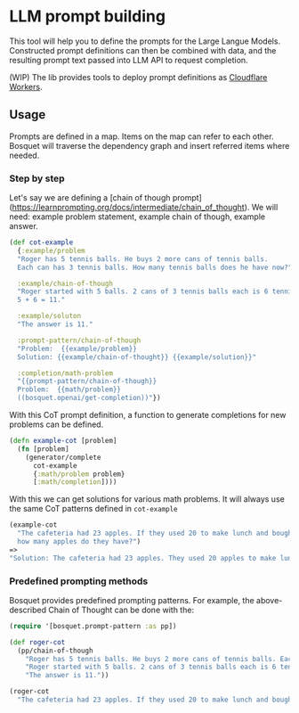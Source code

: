 # LLM prompt building

This tool will help you to define the prompts for the Large Langue Models. Constructed prompt definitions can then be combined with data, and the resulting prompt text passed into LLM API to request completion. 

(WIP) The lib provides tools to deploy prompt definitions as [Cloudflare Workers](https://workers.cloudflare.com/).

## Usage

Prompts are defined in a map. Items on the map can refer to each other. Bosquet will traverse the dependency graph and insert referred items where needed.

### Step by step

Let's say we are defining a [chain of though prompt] (https://learnprompting.org/docs/intermediate/chain_of_thought). We will need: example problem statement, example chain of though, example answer.

```clojure
(def cot-example 
  {:example/problem 
  "Roger has 5 tennis balls. He buys 2 more cans of tennis balls. 
  Each can has 3 tennis balls. How many tennis balls does he have now?"

  :example/chain-of-though
  "Roger started with 5 balls. 2 cans of 3 tennis balls each is 6 tennis balls.
  5 + 6 = 11."

  :example/soluton
  "The answer is 11."

  :prompt-pattern/chain-of-though
  "Problem:  {{example/problem}}
  Solution: {{example/chain-of-thought}} {{example/solution}}" 

  :completion/math-problem
  "{{prompt-pattern/chain-of-though}} 
  Problem:  {{math/problem}}
  ((bosquet.openai/get-completion))"})
```
With this CoT prompt definition, a function to generate completions for new problems can be defined.

``` clojure
(defn example-cot [problem]
  (fn [problem]
    (generator/complete
      cot-example
      {:math/problem problem}
      [:math/completion])))
```

With this we can get solutions for various math problems. It will always use the same
CoT patterns defined in `cot-example`

``` clojure
(example-cot 
  "The cafeteria had 23 apples. If they used 20 to make lunch and bought 6 more, 
  how many apples do they have?")
=>
"Solution: The cafeteria had 23 apples. They used 20 apples to make lunch, leaving them with 3 apples. They bought 6 more, so they now have 9 apples. The answer is 9."

```

### Predefined prompting methods

Bosquet provides predefined prompting patterns. For example, the above-described Chain of Thought can be done with the:

``` clojure
(require '[bosquet.prompt-pattern :as pp])

(def roger-cot
  (pp/chain-of-though
    "Roger has 5 tennis balls. He buys 2 more cans of tennis balls. Each can has 3 tennis balls. How many tennis balls does he have now?"
    "Roger started with 5 balls. 2 cans of 3 tennis balls each is 6 tennis balls. 5 + 6 = 11."
    "The answer is 11."))

(roger-cot 
  "The cafeteria had 23 apples. If they used 20 to make lunch and bought 6 more, how many apples do they have?")
```

